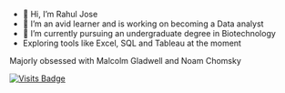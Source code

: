 - 👋 Hi, I’m Rahul Jose
- 👀 I’m an avid learner and is working on becoming a Data analyst
- 🌱 I’m currently pursuing an undergraduate degree in Biotechnology
-    Exploring tools like Excel, SQL and Tableau at the moment

Majorly obsessed with Malcolm Gladwell and Noam Chomsky

[![Visits Badge](https://badges.pufler.dev/visits/RJose23/git-badges)](https://badges.pufler.dev)
